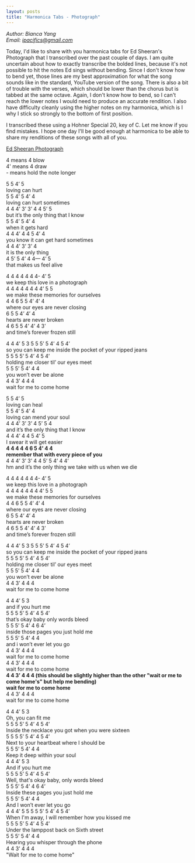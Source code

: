 ```yaml
---
layout: posts
title: "Harmonica Tabs - Photograph"
---
```

*Author: Bianca Yang*<br>
*Email: ipacifics@gmail.com*<br>

Today, I'd like to share with you harmonica tabs for Ed Sheeran's Photograph
that I transcribed over the past couple of days. I am quite uncertain about
how to exactly transcribe the bolded lines, because it's not possible to
hit the notes Ed sings without bending. Since I don't know how to bend yet,
those lines are my best approximation for what the song sounds like in
the standard, YouTube version of the song. There is also a bit of trouble
with the verses, which should be lower than the chorus but is tabbed at the
same octave. Again, I don't know how to bend, so I can't reach the lower notes
I would need to produce an accurate rendition. I also have difficulty cleanly
using the higher notes on my harmonica, which is I why I stick so strongly
to the bottom of first position.

I transcribed these using a Hohner Special 20, key of C. Let me know if you
find mistakes. I hope one day I'll be good enough at harmonica to be able to
share my renditions of these songs with all of you.


[Ed Sheeran Photograph](https://www.youtube.com/watch?v=nSDgHBxUbVQ)

4 means 4 blow<br>
4' means 4 draw<br>
\- means hold the note longer

5 5 4’ 5<br>
loving can hurt<br>
5 5 4’ 5 4’ 4<br>
loving can hurt sometimes<br>
4 4 4’ 3’ 3’ 4 4 5’ 5<br>
but it’s the only thing that I know<br>
5 5 4’ 5 4’ 4<br>
when it gets hard<br>
4 4 4’ 4 4  5 4’ 4<br>
you know it can get hard sometimes<br>
4 4 4’ 3’ 3’ 4<br>
it is the only thing<br>
4 5’ 5 4’ 4 4— 4’ 5<br>
that makes us feel alive<br>

4 4 4 4 4 4 4- 4’ 5<br>
we keep this love in a photograph<br>
4 4 4 4 4 4 4 4’ 5 5<br>
we make these memories for ourselves<br>
4 4 6 5 5 4’ 4’ 4<br>
where our eyes are never closing<br>
6 5 5 4’ 4’ 4<br>
hearts are never broken<br>
4 6 5 5 4’ 4’ 4 3’<br>
and time’s forever frozen still<br>

4 4 4’ 5 3 5 5 5’ 5 4’ 4 5 4’<br>
so you can keep me inside the pocket of your ripped jeans<br>
5 5 5 5’ 5 4’ 4 5 4’<br>
holding me closer til’ our eyes meet<br>
5 5 5’ 5 4’ 4 4<br>
you won’t ever be alone<br>
4 4 3’ 4 4 4<br>
wait for me to come home<br>

5 5 4’ 5<br>
loving can heal<br>
5 5 4’ 5 4’ 4<br>
loving can mend your soul<br>
4 4 4’ 3’ 3’ 4 5’ 5 4<br>
and it’s the only thing that I know<br>
4 4 4’ 4 4 5 4’ 5<br>
I swear it will get easier<br>
**4 4 4 4 4 6 5 4’ 4 4**<br>
**remember that with every piece of you**<br>
4 4 4’ 3’ 3’ 4 4 5’ 5 4’ 4 4’<br>
hm and it’s the only thing we take with us when we die<br>

4 4 4 4 4 4 4- 4’ 5<br>
we keep this love in a photograph<br>
4 4 4 4 4 4 4 4’ 5 5<br>
we make these memories for ourselves<br>
4 4 6 5 5 4’ 4’ 4<br>
where our eyes are never closing<br>
6 5 5 4’ 4’ 4<br>
hearts are never broken<br>
4 6 5 5 4’ 4’ 4 3’<br>
and time’s forever frozen still<br>

4 4 4’ 5 3 5 5 5’ 5 4’ 4 5 4’<br>
so you can keep me inside the pocket of your ripped jeans<br>
5 5 5 5’ 5 4’ 4 5 4’<br>
holding me closer til’ our eyes meet<br>
5 5 5’ 5 4’ 4 4<br>
you won’t ever be alone<br>
4 4 3’ 4 4 4<br>
wait for me to come home<br>

4 4 4’ 5 3<br>
and if you hurt me<br>
5 5 5 5’ 5 4’ 4 5 4’<br>
that’s okay baby only words bleed<br>
5 5 5’ 5 4’ 4 6 4’<br>
inside those pages you just hold me<br>
5 5 5’ 5 4’ 4 4<br>
and i won’t ever let you go<br>
4 4 3’ 4 4 4<br>
wait for me to come home<br>
4 4 3’ 4 4 4<br>
wait for me to come home<br>
**4 4 3’ 4 4 4 (this should be slightly higher than the other "wait or me to come home's" but help me bending)**<br>
**wait for me to come home**<br>
4 4 3’ 4 4 4<br>
wait for me to come home<br>

4 4 4’ 5 3<br>
Oh, you can fit me<br>
5 5 5 5’ 5 4’ 4 5 4’<br>
Inside the necklace you got when you were sixteen<br>
5 5 5 5’ 5 4’ 4 5 4’<br>
Next to your heartbeat where I should be<br>
5 5 5’ 5 4’ 4 4<br>
Keep it deep within your soul<br>
4 4 4’ 5 3<br>
And if you hurt me<br>
5 5 5 5’ 5 4’ 4 5 4’<br>
Well, that's okay baby, only words bleed<br>
5 5 5’ 5 4’ 4 6 4’<br>
Inside these pages you just hold me<br>
5 5 5’ 5 4’ 4 4<br>
And I won’t ever let you go<br>
4 4 4’ 5 5 5 5 5’ 5 4’ 4 5 4’<br>
When I'm away, I will remember how you kissed me<br>
5 5 5 5’ 5 4’ 4 5 4’<br>
Under the lamppost back on Sixth street<br>
5 5 5’ 5 4’ 4 4<br>
Hearing you whisper through the phone<br>
4 4 3’ 4 4 4<br>
"Wait for me to come home"<br>
